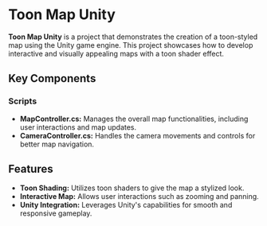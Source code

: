 # Toon Map Unity

**Toon Map Unity** is a project that demonstrates the creation of a toon-styled map using the Unity game engine. This project showcases how to develop interactive and visually appealing maps with a toon shader effect.

## Key Components

### Scripts
- **MapController.cs:** Manages the overall map functionalities, including user interactions and map updates.
- **CameraController.cs:** Handles the camera movements and controls for better map navigation.

## Features

- **Toon Shading:** Utilizes toon shaders to give the map a stylized look.
- **Interactive Map:** Allows user interactions such as zooming and panning.
- **Unity Integration:** Leverages Unity's capabilities for smooth and responsive gameplay.
